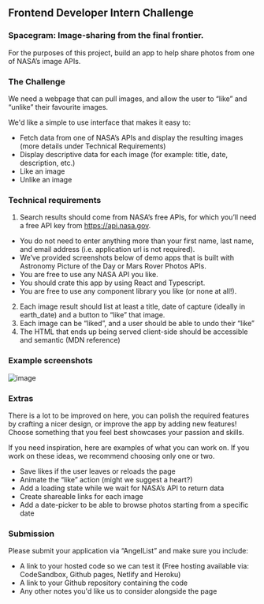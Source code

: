 ## Frontend Developer Intern Challenge

### Spacegram: Image-sharing from the final frontier.

For the purposes of this project, build an app to help share photos from one of NASA’s image APIs.

### The Challenge

We need a webpage that can pull images, and allow the user to “like” and “unlike” their favourite images.

We'd like a simple to use interface that makes it easy to:
- Fetch data from one of NASA’s APIs and display the resulting images (more details under Technical Requirements)
- Display descriptive data for each image (for example: title, date, description, etc.)
- Like an image
- Unlike an image

### Technical requirements

1. Search results should come from NASA’s free APIs, for which you’ll need a free API key from https://api.nasa.gov.
- You do not need to enter anything more than your first name, last name, and email address (i.e. application url is not required).
- We’ve provided screenshots below of demo apps that is built with Astronomy Picture of the Day or Mars Rover Photos APIs. 
- You are free to use any NASA API you like.
- You should crate this app by using React and Typescript.
- You are free to use any component library you like (or none at all!).
2. Each image result should list at least a title, date of capture (ideally in earth_date) and a button to “like” that image.
3. Each image can be “liked”, and a user should be able to undo their “like”
4. The HTML that ends up being served client-side should be accessible and semantic (MDN reference)

### Example screenshots

![image](https://user-images.githubusercontent.com/63925481/177478729-95e6c96a-b092-4ed0-8567-7eceb9a560f0.png)



### Extras

There is a lot to be improved on here, you can polish the required features by crafting a nicer design, or improve the app by adding new features! Choose something that you feel best showcases your passion and skills.

If you need inspiration, here are examples of what you can work on. If you work on these ideas, we recommend choosing only one or two.

- Save likes if the user leaves or reloads the page
- Animate the “like” action (might we suggest a heart?)
- Add a loading state while we wait for NASA’s API to return data
- Create shareable links for each image
- Add a date-picker to be able to browse photos starting from a specific date

### Submission

Please submit your application via “AngelList” and make sure you include:
- A link to your hosted code so we can test it (Free hosting available via: CodeSandbox, Github pages, Netlify and Heroku)
- A link to your Github repository containing the code
- Any other notes you'd like us to consider alongside the page
